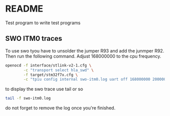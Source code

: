 # README

Test program to write test programs


## SWO ITM0 traces
To use swo tyou have to unsolder the jumper R93 and add the junmper R92.
Then run the following command. Adjust 168000000 to the cpu frequency.
```bash
openocd -f interface/stlink-v2-1.cfg \
		-c "transport select hla_swd" \
		-f target/stm32f7x.cfg \
		-c "tpiu config internal swo-itm0.log uart off 168000000 2000000"
```
to display the swo trace use tail or so
```bash
tail -f swo-itm0.log
```
do not forget to remove the log once you're finished.
